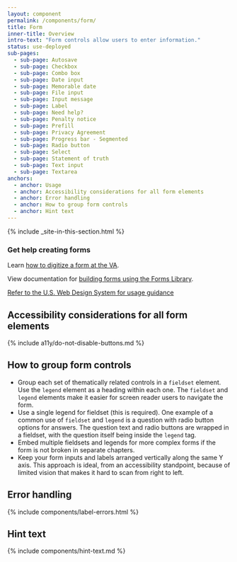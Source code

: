 ```yaml
---
layout: component
permalink: /components/form/
title: Form
inner-title: Overview
intro-text: "Form controls allow users to enter information."
status: use-deployed
sub-pages:
  - sub-page: Autosave
  - sub-page: Checkbox
  - sub-page: Combo box
  - sub-page: Date input
  - sub-page: Memorable date
  - sub-page: File input
  - sub-page: Input message
  - sub-page: Label
  - sub-page: Need help?
  - sub-page: Penalty notice
  - sub-page: Prefill
  - sub-page: Privacy Agreement
  - sub-page: Progress bar - Segmented
  - sub-page: Radio button
  - sub-page: Select
  - sub-page: Statement of truth
  - sub-page: Text input
  - sub-page: Textarea
anchors:
  - anchor: Usage
  - anchor: Accessibility considerations for all form elements
  - anchor: Error handling
  - anchor: How to group form controls
  - anchor: Hint text
---
```


{% include _site-in-this-section.html %}

<va-summary-box>
  <h3 slot="headline">Get help creating forms</h3>
  <p>
    Learn <a href="https://depo-platform-documentation.scrollhelp.site/developer-docs/a-guide-to-digitizing-va-forms">how to digitize a form at the VA</a>.
  </p>
  <p>
    View documentation for <a href="{{ site.forms_system_link }}">building forms using the Forms Library</a>.
  </p>
</va-summary-box>

<a class="vads-c-action-link--blue" href="https://designsystem.digital.gov/components/form/">Refer to the U.S. Web Design System for usage guidance</a>

## Accessibility considerations for all form elements

{% include a11y/do-not-disable-buttons.md %}

## How to group form controls

* Group each set of thematically related controls in a `fieldset` element. Use the `legend` element as a heading within each one. The `fieldset` and `legend` elements make it easier for screen reader users to navigate the form.
* Use a single legend for fieldset (this is required). One example of a common use of `fieldset` and `legend` is a question with radio button options for answers. The question text and radio buttons are wrapped in a fieldset, with the question itself being inside the `legend` tag.
* Embed multiple fieldsets and legends for more complex forms if the form is not broken in separate chapters.
* Keep your form inputs and labels arranged vertically along the same Y axis. This approach is ideal, from an accessibility standpoint, because of limited vision that makes it hard to scan from right to left.

## Error handling

{% include components/label-errors.html %}

## Hint text

{% include components/hint-text.md %}